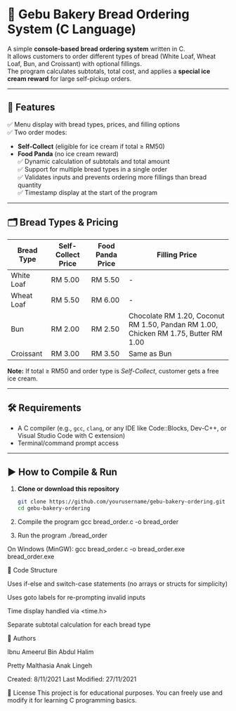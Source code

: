 # 🥖 Gebu Bakery Bread Ordering System (C Language)

A simple **console-based bread ordering system** written in C.  
It allows customers to order different types of bread (White Loaf, Wheat Loaf, Bun, and Croissant) with optional fillings.  
The program calculates subtotals, total cost, and applies a **special ice cream reward** for large self-pickup orders.  

---

## 📌 Features

✅ Menu display with bread types, prices, and filling options  
✅ Two order modes:
  - **Self-Collect** (eligible for ice cream if total ≥ RM50)
  - **Food Panda** (no ice cream reward)  
✅ Dynamic calculation of subtotals and total amount  
✅ Support for multiple bread types in a single order  
✅ Validates inputs and prevents ordering more fillings than bread quantity  
✅ Timestamp display at the start of the program  

---

## 🗂 Bread Types & Pricing

| Bread Type | Self-Collect Price | Food Panda Price | Filling Price |
|------------|-------------------|------------------|---------------|
| White Loaf | RM 5.00           | RM 5.50          | -             |
| Wheat Loaf | RM 5.50           | RM 6.00          | -             |
| Bun        | RM 2.00           | RM 2.50          | Chocolate RM 1.20, Coconut RM 1.50, Pandan RM 1.00, Chicken RM 1.75, Butter RM 1.00 |
| Croissant  | RM 3.00           | RM 3.50          | Same as Bun   |

**Note:** If total ≥ RM50 and order type is *Self-Collect*, customer gets a free ice cream.

---

## 🛠 Requirements

- A C compiler (e.g., `gcc`, `clang`, or any IDE like Code::Blocks, Dev-C++, or Visual Studio Code with C extension)
- Terminal/command prompt access

---

## ▶️ How to Compile & Run

1. **Clone or download this repository**  
   ```bash
   git clone https://github.com/yourusername/gebu-bakery-ordering.git
   cd gebu-bakery-ordering

2. Compile the program
gcc bread_order.c -o bread_order

3. Run the program
./bread_order

On Windows (MinGW):
gcc bread_order.c -o bread_order.exe
bread_order.exe


📖 Code Structure

Uses if-else and switch-case statements (no arrays or structs for simplicity)

Uses goto labels for re-prompting invalid inputs

Time display handled via <time.h>

Separate subtotal calculation for each bread type


🤝 Authors

Ibnu Ameerul Bin Abdul Halim

Pretty Malthasia Anak Lingeh

Created: 8/11/2021
Last Modified: 27/11/2021


📜 License
This project is for educational purposes.
You can freely use and modify it for learning C programming basics.
